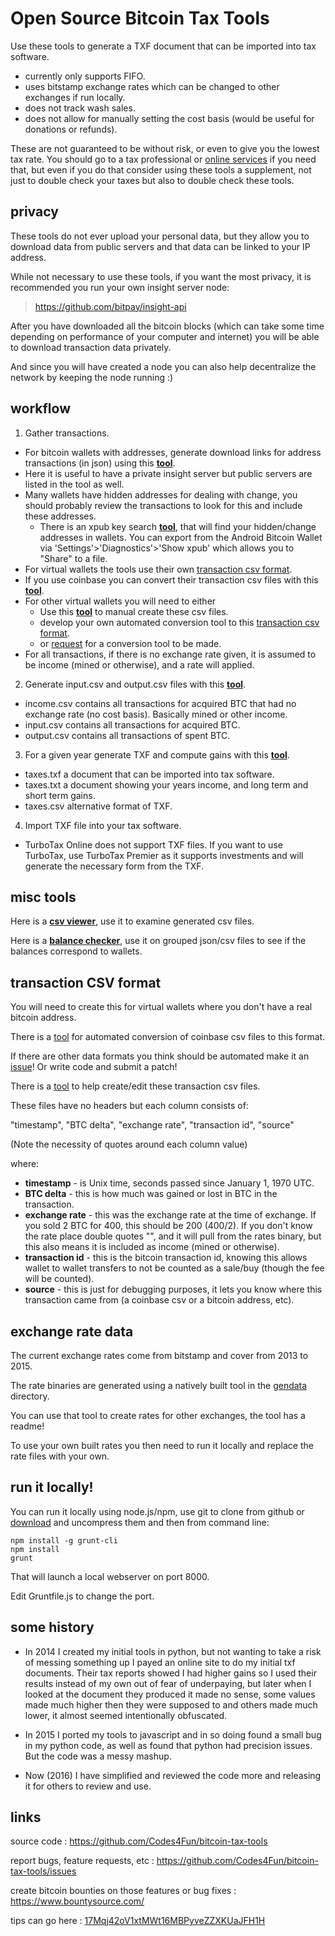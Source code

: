# Open Source Bitcoin Tax Tools

Use these tools to generate a TXF document that can be imported into tax software.

 - currently only supports FIFO.
 - uses bitstamp exchange rates which can be changed to other exchanges if run locally.
 - does not track wash sales.
 - does not allow for manually setting the cost basis (would be useful for donations or refunds).

These are not guaranteed to be without risk, or even to give you the lowest tax rate. You should go to a tax professional or [online services](https://en.bitcoin.it/wiki/Tax_compliance#Accounting_and_Tax_Compliance_Software) if you need that, but even if you do that consider using these tools a supplement, not just to double check your taxes but also to double check these tools.

## privacy

These tools do not ever upload your personal data, but they allow you to download data from public servers and that data can be linked to your IP address.

While not necessary to use these tools, if you want the most privacy, it is recommended you run your own insight server node:

> https://github.com/bitpay/insight-api

After you have downloaded all the bitcoin blocks (which can take some time depending on performance of your computer and internet) you will be able to download transaction data privately.

And since you will have created a node you can also help decentralize the network by keeping the node running :)

## workflow

1) Gather transactions.
 - For bitcoin wallets with addresses, generate download links for address transactions (in json) using this [**tool**](tool.00.insight.html).
  - Here it is useful to have a private insight server but public servers are listed in the tool as well.
  - Many wallets have hidden addresses for dealing with change, you should probably review the transactions to look for this and include these addresses.
    + There is an xpub key search [**tool**](tool.00.xpub.insight.html), that will find your hidden/change addresses in wallets. You can export from the Android Bitcoin Wallet via 'Settings'>'Diagnostics'>'Show xpub' which allows you to "Share" to a file.
 - For virtual wallets the tools use their own [transaction csv format](#transaction).
  - If you use coinbase you can convert their transaction csv files with this [**tool**](tool.00.coinbase.html).
  - For other virtual wallets you will need to either
    + Use this [**tool**](tool.00.transaction.csv.html) to manual create these csv files.
    + develop your own automated conversion tool to this [transaction csv format](#transaction).
    + or [request](https://github.com/Codes4Fun/bitcoin-tax-tools/issues) for a conversion tool to be made.
 - For all transactions, if there is no exchange rate given, it is assumed to be income (mined or otherwise), and a rate will applied.

2) Generate input.csv and output.csv files with this [**tool**](tool.01.generateIO.insight.html).
 - income.csv contains all transactions for acquired BTC that had no exchange rate (no cost basis). Basically mined or other income.
 - input.csv contains all transactions for acquired BTC.
 - output.csv contains all transactions of spent BTC.

3) For a given year generate TXF and compute gains with this [**tool**](tool.02.report.html).
 - taxes.txf a document that can be imported into tax software.
 - taxes.txt a document showing your years income, and long term and short term gains.
 - taxes.csv alternative format of TXF.

4) Import TXF file into your tax software.
 - TurboTax Online does not support TXF files. If you want to use TurboTax, use TurboTax Premier as it supports investments and will generate the necessary form from the TXF.

## misc tools

Here is a [**csv viewer**](tool.03.csv.viewer.html), use it to examine generated csv files.

Here is a [**balance checker**](tool.03.balance.check.html), use it on grouped json/csv files to see if the balances correspond to wallets.

## <a name="transaction"></a>transaction CSV format

You will need to create this for virtual wallets where you don't have a real bitcoin address.

There is a [tool](tool.00.coinbase.html) for automated conversion of coinbase csv files to this format.

If there are other data formats you think should be automated make it an [issue](https://github.com/Codes4Fun/bitcoin-tax-tools/issues)! Or write code and submit a patch!

There is a [tool](tool.00.transaction.csv.html) to help create/edit these transaction csv files.

These files have no headers but each column consists of:

"timestamp", "BTC delta", "exchange rate", "transaction id", "source"

(Note the necessity of quotes around each column value)

where:
 - **timestamp** - is Unix time, seconds passed since January 1, 1970 UTC.
 - **BTC delta** - this is how much was gained or lost in BTC in the transaction.
 - **exchange rate** - this was the exchange rate at the time of exchange. If you sold 2 BTC for 400, this should be 200 (400/2). If you don't know the rate place double quotes "", and it will pull from the rates binary, but this also means it is included as income (mined or otherwise).
 - **transaction id** - this is the bitcoin transaction id, knowing this allows wallet to wallet transfers to not be counted as a sale/buy (though the fee will be counted).
 - **source** - this is just for debugging purposes, it lets you know where this transaction came from (a coinbase csv or a bitcoin address, etc).

## exchange rate data

The current exchange rates come from bitstamp and cover from 2013 to 2015.

The rate binaries are generated using a natively built tool in the [gendata](https://github.com/Codes4Fun/bitcoin-tax-tools/tree/gh-pages/gendata) directory.

You can use that tool to create rates for other exchanges, the tool has a readme!

To use your own built rates you then need to run it locally and replace the rate files with your own.

## run it locally!

You can run it locally using node.js/npm, use git to clone from github or [download](https://github.com/Codes4Fun/bitcoin-tax-tools/archive/gh-pages.zip) and uncompress them and then from command line:

```
npm install -g grunt-cli
npm install
grunt
```

That will launch a local webserver on port 8000.

Edit Gruntfile.js to change the port.

## some history

 - In 2014 I created my initial tools in python, but not wanting to take a risk of messing something up I payed an online site to do my initial txf documents.
Their tax reports showed I had higher gains so I used their results instead of my own out of fear of underpaying, but later when I looked at the document they produced it made no sense, some values made much higher then they were supposed to and others made much lower, it almost seemed intentionally obfuscated.

 - In 2015 I ported my tools to javascript and in so doing found a small bug in my python code, as well as found that python had precision issues. But the code was a messy mashup.

 - Now (2016) I have simplified and reviewed the code more and releasing it for others to review and use.

## links

source code : https://github.com/Codes4Fun/bitcoin-tax-tools

report bugs, feature requests, etc : https://github.com/Codes4Fun/bitcoin-tax-tools/issues

create bitcoin bounties on those features or bug fixes : https://www.bountysource.com/

tips can go here : [17Mqj42oV1xtMWt16MBPyveZZXKUaJFH1H](https://blockchain.info/address/17Mqj42oV1xtMWt16MBPyveZZXKUaJFH1H)